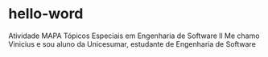 # hello-word
Atividade MAPA Tópicos Especiais em Engenharia de Software ll
Me chamo Vinicius e sou aluno da Unicesumar, estudante de Engenharia de Software
